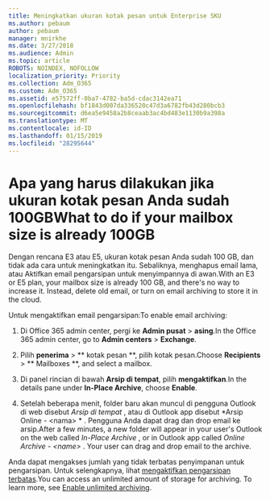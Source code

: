 ```yaml
---
title: Meningkatkan ukuran kotak pesan untuk Enterprise SKU
ms.author: pebaum
author: pebaum
manager: mnirkhe
ms.date: 3/27/2018
ms.audience: Admin
ms.topic: article
ROBOTS: NOINDEX, NOFOLLOW
localization_priority: Priority
ms.collection: Adm_O365
ms.custom: Adm_O365
ms.assetid: e57572ff-0ba7-4782-ba5d-cdac3142ea71
ms.openlocfilehash: bf1843d007da336520c47d3a6782fb43d280bcb3
ms.sourcegitcommit: d6ea5e9458a2b8ceaab3ac4bd483e1130b9a398a
ms.translationtype: MT
ms.contentlocale: id-ID
ms.lasthandoff: 01/15/2019
ms.locfileid: "28295644"
---
```

# <a name="what-to-do-if-your-mailbox-size-is-already-100gb"></a><span data-ttu-id="b2810-102">Apa yang harus dilakukan jika ukuran kotak pesan Anda sudah 100GB</span><span class="sxs-lookup"><span data-stu-id="b2810-102">What to do if your mailbox size is already 100GB</span></span>

<span data-ttu-id="b2810-p101">Dengan rencana E3 atau E5, ukuran kotak pesan Anda sudah 100 GB, dan tidak ada cara untuk meningkatkan itu. Sebaliknya, menghapus email lama, atau Aktifkan email pengarsipan untuk menyimpannya di awan.</span><span class="sxs-lookup"><span data-stu-id="b2810-p101">With an E3 or E5 plan, your mailbox size is already 100 GB, and there's no way to increase it. Instead, delete old email, or turn on email archiving to store it in the cloud.</span></span> 
  
<span data-ttu-id="b2810-105">Untuk mengaktifkan email pengarsipan:</span><span class="sxs-lookup"><span data-stu-id="b2810-105">To enable email archiving:</span></span>
  
1. <span data-ttu-id="b2810-106">Di Office 365 admin center, pergi ke **Admin pusat** \> **asing**.</span><span class="sxs-lookup"><span data-stu-id="b2810-106">In the Office 365 admin center, go to **Admin centers** \> **Exchange**.</span></span> 
    
2. <span data-ttu-id="b2810-107">Pilih **penerima** \> \*\* kotak pesan \*\*, pilih kotak pesan.</span><span class="sxs-lookup"><span data-stu-id="b2810-107">Choose **Recipients** \> \*\* Mailboxes \*\*, and select a mailbox.</span></span> 
    
3. <span data-ttu-id="b2810-108">Di panel rincian di bawah **Arsip di tempat**, pilih **mengaktifkan**.</span><span class="sxs-lookup"><span data-stu-id="b2810-108">In the details pane under **In-Place Archive**, choose **Enable**.</span></span> 
    
4. <span data-ttu-id="b2810-p102">Setelah beberapa menit, folder baru akan muncul di pengguna Outlook di web disebut *Arsip di tempat* , atau di Outlook app disebut \*Arsip Online - \<nama\> \* . Pengguna Anda dapat drag dan drop email ke arsip.</span><span class="sxs-lookup"><span data-stu-id="b2810-p102">After a few minutes, a new folder will appear in your user's Outlook on the web called  *In-Place Archive*  , or in Outlook app called  *Online Archive - \<name\>*  . Your user can drag and drop email to the archive.</span></span> 
    
<span data-ttu-id="b2810-p103">Anda dapat mengakses jumlah yang tidak terbatas penyimpanan untuk pengarsipan. Untuk selengkapnya, lihat [mengaktifkan pengarsipan terbatas](https://support.office.com/en-us/article/enable-unlimited-archiving-in-office-365-admin-help-e2a789f2-9962-4960-9fd4-a00aa063559e).</span><span class="sxs-lookup"><span data-stu-id="b2810-p103">You can access an unlimited amount of storage for archiving. To learn more, see [Enable unlimited archiving](https://support.office.com/en-us/article/enable-unlimited-archiving-in-office-365-admin-help-e2a789f2-9962-4960-9fd4-a00aa063559e).</span></span>
  

